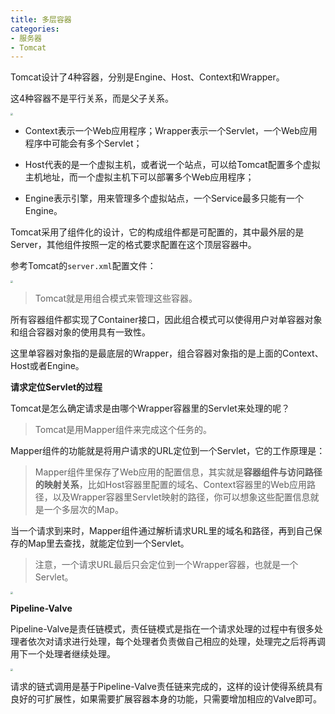 ```yaml
---
title: 多层容器
categories: 
- 服务器
- Tomcat
---
```


Tomcat设计了4种容器，分别是Engine、Host、Context和Wrapper。

这4种容器不是平行关系，而是父子关系。

<img src="https://img-blog.csdnimg.cn/60f43086537c4373be031b5d2de1938e.png" style="zoom:25%;" />

* Context表示一个Web应用程序；Wrapper表示一个Servlet，一个Web应用程序中可能会有多个Servlet；

* Host代表的是一个虚拟主机，或者说一个站点，可以给Tomcat配置多个虚拟主机地址，而一个虚拟主机下可以部署多个Web应用程序；

* Engine表示引擎，用来管理多个虚拟站点，一个Service最多只能有一个Engine。

Tomcat采用了组件化的设计，它的构成组件都是可配置的，其中最外层的是Server，其他组件按照一定的格式要求配置在这个顶层容器中。

参考Tomcat的`server.xml`配置文件：

<img src="https://img-blog.csdnimg.cn/ae4a2d36d5d7406abea18d1e59d92c27.png" style="zoom:25%;" />

> Tomcat就是用组合模式来管理这些容器。

所有容器组件都实现了Container接口，因此组合模式可以使得用户对单容器对象和组合容器对象的使用具有一致性。

这里单容器对象指的是最底层的Wrapper，组合容器对象指的是上面的Context、Host或者Engine。

**请求定位Servlet的过程**

Tomcat是怎么确定请求是由哪个Wrapper容器里的Servlet来处理的呢？

> Tomcat是用Mapper组件来完成这个任务的。

Mapper组件的功能就是将用户请求的URL定位到一个Servlet，它的工作原理是：

> Mapper组件里保存了Web应用的配置信息，其实就是**容器组件与访问路径的映射关系**，比如Host容器里配置的域名、Context容器里的Web应用路径，以及Wrapper容器里Servlet映射的路径，你可以想象这些配置信息就是一个多层次的Map。

当一个请求到来时，Mapper组件通过解析请求URL里的域名和路径，再到自己保存的Map里去查找，就能定位到一个Servlet。

> 注意，一个请求URL最后只会定位到一个Wrapper容器，也就是一个Servlet。

<img src="https://img-blog.csdnimg.cn/8728e1dc868d4f79b058f68ab22933e9.png" style="zoom:25%;" />

**Pipeline-Valve**

Pipeline-Valve是责任链模式，责任链模式是指在一个请求处理的过程中有很多处理者依次对请求进行处理，每个处理者负责做自己相应的处理，处理完之后将再调用下一个处理者继续处理。

<img src="https://img-blog.csdnimg.cn/15a19b65e9444bfab2cc9bbd2c75e4e6.png" style="zoom:25%;" />

请求的链式调用是基于Pipeline-Valve责任链来完成的，这样的设计使得系统具有良好的可扩展性，如果需要扩展容器本身的功能，只需要增加相应的Valve即可。